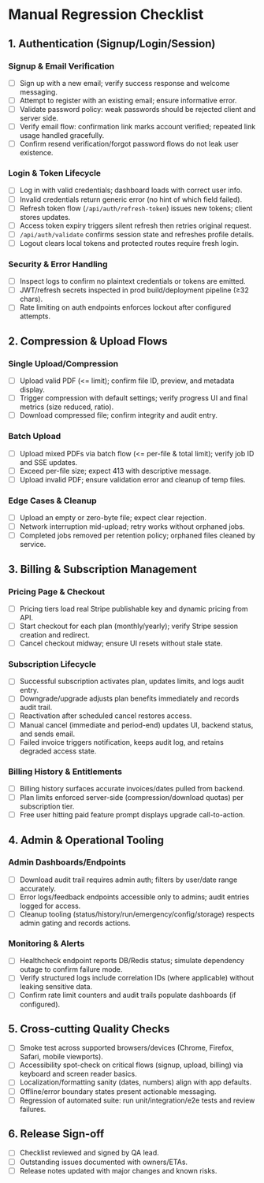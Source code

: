 # Manual Regression Checklist

## 1. Authentication (Signup/Login/Session)

### Signup & Email Verification
- [ ] Sign up with a new email; verify success response and welcome messaging.
- [ ] Attempt to register with an existing email; ensure informative error.
- [ ] Validate password policy: weak passwords should be rejected client and server side.
- [ ] Verify email flow: confirmation link marks account verified; repeated link usage handled gracefully.
- [ ] Confirm resend verification/forgot password flows do not leak user existence.

### Login & Token Lifecycle
- [ ] Log in with valid credentials; dashboard loads with correct user info.
- [ ] Invalid credentials return generic error (no hint of which field failed).
- [ ] Refresh token flow (`/api/auth/refresh-token`) issues new tokens; client stores updates.
- [ ] Access token expiry triggers silent refresh then retries original request.
- [ ] `/api/auth/validate` confirms session state and refreshes profile details.
- [ ] Logout clears local tokens and protected routes require fresh login.

### Security & Error Handling
- [ ] Inspect logs to confirm no plaintext credentials or tokens are emitted.
- [ ] JWT/refresh secrets inspected in prod build/deployment pipeline (≥32 chars).
- [ ] Rate limiting on auth endpoints enforces lockout after configured attempts.

## 2. Compression & Upload Flows

### Single Upload/Compression
- [ ] Upload valid PDF (<= limit); confirm file ID, preview, and metadata display.
- [ ] Trigger compression with default settings; verify progress UI and final metrics (size reduced, ratio).
- [ ] Download compressed file; confirm integrity and audit entry.

### Batch Upload
- [ ] Upload mixed PDFs via batch flow (<= per-file & total limit); verify job ID and SSE updates.
- [ ] Exceed per-file size; expect 413 with descriptive message.
- [ ] Upload invalid PDF; ensure validation error and cleanup of temp files.

### Edge Cases & Cleanup
- [ ] Upload an empty or zero-byte file; expect clear rejection.
- [ ] Network interruption mid-upload; retry works without orphaned jobs.
- [ ] Completed jobs removed per retention policy; orphaned files cleaned by service.

## 3. Billing & Subscription Management

### Pricing Page & Checkout
- [ ] Pricing tiers load real Stripe publishable key and dynamic pricing from API.
- [ ] Start checkout for each plan (monthly/yearly); verify Stripe session creation and redirect.
- [ ] Cancel checkout midway; ensure UI resets without stale state.

### Subscription Lifecycle
- [ ] Successful subscription activates plan, updates limits, and logs audit entry.
- [ ] Downgrade/upgrade adjusts plan benefits immediately and records audit trail.
- [ ] Reactivation after scheduled cancel restores access.
- [ ] Manual cancel (immediate and period-end) updates UI, backend status, and sends email.
- [ ] Failed invoice triggers notification, keeps audit log, and retains degraded access state.

### Billing History & Entitlements
- [ ] Billing history surfaces accurate invoices/dates pulled from backend.
- [ ] Plan limits enforced server-side (compression/download quotas) per subscription tier.
- [ ] Free user hitting paid feature prompt displays upgrade call-to-action.

## 4. Admin & Operational Tooling

### Admin Dashboards/Endpoints
- [ ] Download audit trail requires admin auth; filters by user/date range accurately.
- [ ] Error logs/feedback endpoints accessible only to admins; audit entries logged for access.
- [ ] Cleanup tooling (status/history/run/emergency/config/storage) respects admin gating and records actions.

### Monitoring & Alerts
- [ ] Healthcheck endpoint reports DB/Redis status; simulate dependency outage to confirm failure mode.
- [ ] Verify structured logs include correlation IDs (where applicable) without leaking sensitive data.
- [ ] Confirm rate limit counters and audit trails populate dashboards (if configured).

## 5. Cross-cutting Quality Checks

- [ ] Smoke test across supported browsers/devices (Chrome, Firefox, Safari, mobile viewports).
- [ ] Accessibility spot-check on critical flows (signup, upload, billing) via keyboard and screen reader basics.
- [ ] Localization/formatting sanity (dates, numbers) align with app defaults.
- [ ] Offline/error boundary states present actionable messaging.
- [ ] Regression of automated suite: run unit/integration/e2e tests and review failures.

## 6. Release Sign-off

- [ ] Checklist reviewed and signed by QA lead.
- [ ] Outstanding issues documented with owners/ETAs.
- [ ] Release notes updated with major changes and known risks.
